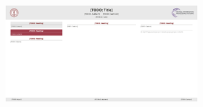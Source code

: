 <div style="text-align: center;">
    <a href="assets/template.png">
        <img src="assets/template.png" alt="Template" style="width: auto;">
    </a>
</div>

